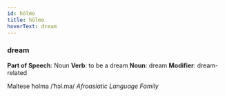 ```yaml
---
id: hölmo
title: hölmo
hoverText: dream
---
```


### dream

**Part of Speech**: Noun
**Verb**: to be a dream
**Noun**: dream
**Modifier**: dream-related

Maltese ħolma /ˈħɔl.ma/
*Afroasiatic Language Family*